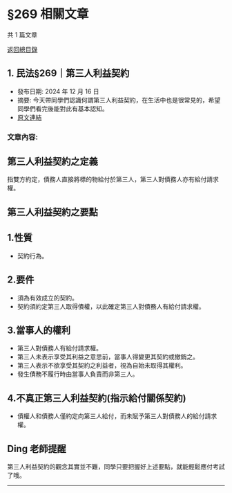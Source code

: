 # §269 相關文章

共 1 篇文章

[返回總目錄](00_總目錄.md)

## 1. 民法§269｜第三人利益契約

- 發布日期: 2024 年 12 月 16 日
- 摘要: 今天帶同學們認識何謂第三人利益契約，在生活中也是很常見的，希望同學們看完後能對此有基本認知。
- [原文連結](https://www.jasper-realestate.com/%e6%b0%91%e6%b3%95269_%e7%ac%ac%e4%b8%89%e4%ba%ba_%e5%88%a9%e7%9b%8a%e5%a5%91%e7%b4%84/)

### 文章內容:

## 第三人利益契約之定義

指雙方約定，債務人直接將標的物給付於第三人，第三人對債務人亦有給付請求權。

## 第三人利益契約之要點

## 1.性質

- 契約行為。

## 2.要件

- 須為有效成立的契約。
- 契約須約定第三人取得債權，以此確定第三人對債務人有給付請求權。

## 3.當事人的權利

- 第三人對債務人有給付請求權。
- 第三人未表示享受其利益之意思前，當事人得變更其契約或撤銷之。
- 第三人表示不欲享受其契約之利益者，視為自始未取得其權利。
- 發生債務不履行時由當事人負責而非第三人。

## 4.不真正第三人利益契約(指示給付關係契約)

- 債權人和債務人僅約定向第三人給付，而未賦予第三人對債務人的給付請求權。

## Ding 老師提醒

第三人利益契約的觀念其實並不難，同學只要把握好上述要點，就能輕鬆應付考試了哦。

---

